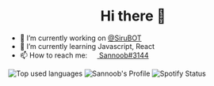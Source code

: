 <h1 align="center">Hi there 👋</h1>

- 🔭 I’m currently working on [@SiruBOT](https://github.com/SiruBOT)
- 🌱 I’m currently learning Javascript, React
- 📫 How to reach me: [<img src="https://raw.githubusercontent.com/sannoob/Sannoob/master/discordLogo.png" width="16" height="16" align="center"> Sannoob#3144](https://discordapp.com)

<img src="https://github-readme-stats.vercel.app/api/top-langs/?username=Sannoob&layout=compact&hide_border=true" alt="Top used languages">
<img src="https://github-readme-stats.vercel.app/api?username=Sannoob&show_icons=true&hide_border=true&count_private=true" alt="Sannoob's Profile">
<img src="https://github-spotify-status.sannoob.vercel.app/api/spotify" alt="Spotify Status">

<!--
**sannoob/Sannoob** is a ✨ _special_ ✨ repository because its `README.md` (this file) appears on your GitHub profile.

Here are some ideas to get you started:

- 🔭 I’m currently working on ...
- 🌱 I’m currently learning ...
- 👯 I’m looking to collaborate on ...
- 🤔 I’m looking for help with ...
- 💬 Ask me about ...
- 📫 How to reach me: ...
- 😄 Pronouns: ...
- ⚡ Fun fact: ...
-->
